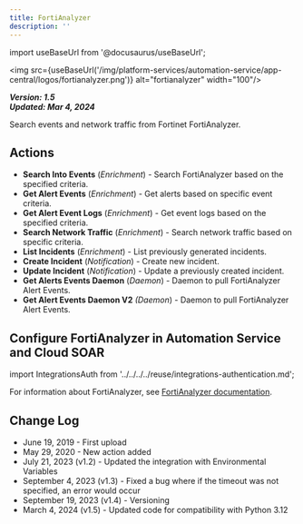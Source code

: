 ```yaml
---
title: FortiAnalyzer
description: ''
---
```


import useBaseUrl from '@docusaurus/useBaseUrl';

<img src={useBaseUrl('/img/platform-services/automation-service/app-central/logos/fortianalyzer.png')} alt="fortianalyzer" width="100"/>

***Version: 1.5  
Updated: Mar 4, 2024***

Search events and network traffic from Fortinet FortiAnalyzer.

## Actions

* **Search Into Events** (*Enrichment*) - Search FortiAnalyzer based on the specified criteria.
* **Get Alert Events** (*Enrichment*) - Get alerts based on specific event criteria.
* **Get Alert Event Logs** (*Enrichment*) - Get event logs based on the specified criteria.
* **Search Network Traffic** (*Enrichment*) - Search network traffic based on specific criteria.
* **List Incidents** (*Enrichment*) - List previously generated incidents.
* **Create Incident** (*Notification*) - Create new incident.
* **Update Incident** (*Notification*) - Update a previously created incident.
* **Get Alerts Events Daemon** (*Daemon*) - Daemon to pull FortiAnalyzer Alert Events.
* **Get Alert Events Daemon V2** *(Daemon*) - Daemon to pull FortiAnalyzer Alert Events.

## Configure FortiAnalyzer in Automation Service and Cloud SOAR

import IntegrationsAuth from '../../../../reuse/integrations-authentication.md';

<IntegrationsAuth/>

For information about FortiAnalyzer, see [FortiAnalyzer documentation](https://docs.fortinet.com/product/fortianalyzer/7.6).

## Change Log

* June 19, 2019 - First upload
* May 29, 2020 - New action added
* July 21, 2023 (v1.2) - Updated the integration with Environmental Variables
* September 4, 2023 (v1.3) - Fixed a bug where if the timeout was not specified, an error would occur
* September 19, 2023 (v1.4) - Versioning
* March 4, 2024 (v1.5) - Updated code for compatibility with Python 3.12
